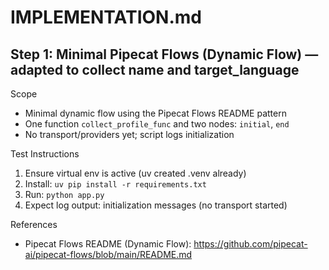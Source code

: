 # IMPLEMENTATION.md

## Step 1: Minimal Pipecat Flows (Dynamic Flow) — adapted to collect name and target_language

Scope

- Minimal dynamic flow using the Pipecat Flows README pattern
- One function `collect_profile_func` and two nodes: `initial`, `end`
- No transport/providers yet; script logs initialization

Test Instructions

1) Ensure virtual env is active (uv created .venv already)
2) Install: `uv pip install -r requirements.txt`
3) Run: `python app.py`
4) Expect log output: initialization messages (no transport started)

References

- Pipecat Flows README (Dynamic Flow): <https://github.com/pipecat-ai/pipecat-flows/blob/main/README.md>
